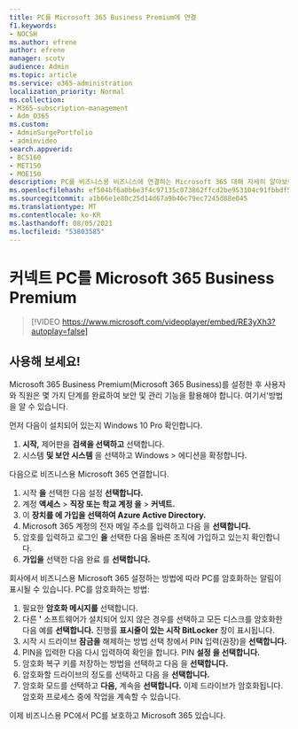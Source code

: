 ```yaml
---
title: PC를 Microsoft 365 Business Premium에 연결
f1.keywords:
- NOCSH
ms.author: efrene
author: efrene
manager: scotv
audience: Admin
ms.topic: article
ms.service: o365-administration
localization_priority: Normal
ms.collection:
- M365-subscription-management
- Adm_O365
ms.custom:
- AdminSurgePortfolio
- adminvideo
search.appverid:
- BCS160
- MET150
- MOE150
description: PC를 비즈니스용 비즈니스에 연결하는 Microsoft 365 대해 자세히 알아보아야 합니다.
ms.openlocfilehash: ef504bf6a0b6e3f4c97135c073862ffcd2be953104c91fbbdf57efa77cbcb33e
ms.sourcegitcommit: a1b66e1e80c25d14d67a9b46c79ec7245d88e045
ms.translationtype: MT
ms.contentlocale: ko-KR
ms.lasthandoff: 08/05/2021
ms.locfileid: "53803585"
---
```

# <a name="connect-your-pc-to-microsoft-365-business-premium"></a>커넥트 PC를 Microsoft 365 Business Premium

> [!VIDEO https://www.microsoft.com/videoplayer/embed/RE3yXh3?autoplay=false]

## <a name="try-it"></a>사용해 보세요!
Microsoft 365 Business Premium(Microsoft 365 Business)를 설정한 후 사용자와 직원은 몇 가지 단계를 완료하여 보안 및 관리 기능을 활용해야 합니다. 여기서&#39;방법을 알 수 있습니다.

먼저 다음이 설치되어 있는지 Windows 10 Pro 확인합니다.

1. **시작,** 제어판을 **검색을 선택하고** 선택합니다.
2. 시스템 **및 보안 시스템** 을 선택하고 Windows   >    에디션을 확정합니다.

다음으로 비즈니스용 Microsoft 365 연결합니다.

1. 시작 **을** 선택한 다음 설정 **선택합니다.**
2. 계정 **액세스**  >   **직장 또는 학교 계정 을**   >   **커넥트.**
3. 이 **장치를 에 가입을 선택하여 Azure Active Directory.**
4. Microsoft 365 계정의 전자 메일 주소를 입력하고 다음 을 **선택합니다.**
5. 암호를 입력하고 로그인  **을** 선택한 다음 올바른 조직에 가입하고 있는지 확인합니다.
6. **가입을** 선택한 다음 완료 를 **선택합니다.**

회사에서 비즈니스용 Microsoft 365 설정하는 방법에 따라 PC를 암호화하는 알림이 표시될 수 있습니다. PC를 암호화하는 방법:

1. 필요한  **암호화 메시지를**  선택합니다.
2. 다른 **&#39;** 소프트웨어가 설치되어 있지 않은 경우를 선택하고 모든 디스크를 암호화한 다음 예를 **선택합니다.** 진행률  **표시줄이 있는 시작 BitLocker**  창이 표시됩니다.
3. 시작 시 드라이브 **잠금을** 해제하는 방법 선택 창에서 PIN 입력(권장)을 **선택합니다.**
4. PIN을 입력한 다음 다시 입력하여 확인을 합니다. PIN **설정 을 선택합니다.**
5. 암호화 복구 키를 저장하는 방법을 선택하고 다음 을 **선택합니다.**
6. 암호화할 드라이브의 정도를 선택하고 다음 을 **선택합니다.**
7. 암호화 모드를 선택하고 **다음,** 계속을 **선택합니다.** 이제 드라이브가 암호화됩니다. 암호화 프로세스 중에 작업을 계속할 수 있습니다.

이제 비즈니스용 PC에서 PC를 보호하고 Microsoft 365 있습니다.